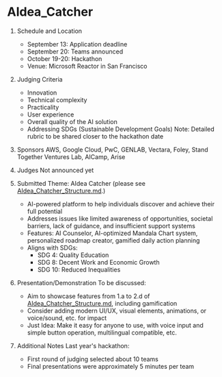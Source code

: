 # AIdea_Catcher

1. Schedule and Location
   - September 13: Application deadline
   - September 20: Teams announced
   - October 19-20: Hackathon
   - Venue: Microsoft Reactor in San Francisco

2. Judging Criteria
   - Innovation
   - Technical complexity
   - Practicality
   - User experience
   - Overall quality of the AI solution
   - Addressing SDGs (Sustainable Development Goals)
   Note: Detailed rubric to be shared closer to the hackathon date

3. Sponsors
   AWS, Google Cloud, PwC, GENLAB, Vectara, Foley, Stand Together Ventures Lab, AICamp, Arise

4. Judges
   Not announced yet

5. Submitted Theme: AIdea Catcher (please see [AIdea_Chatcher_Structure.md](AIdea_Catcher_Structure.md).)
   - AI-powered platform to help individuals discover and achieve their full potential
   - Addresses issues like limited awareness of opportunities, societal barriers, lack of guidance, and insufficient support systems
   - Features: AI Counselor, AI-optimized Mandala Chart system, personalized roadmap creator, gamified daily action planning
   - Aligns with SDGs: 
     * SDG 4: Quality Education
     * SDG 8: Decent Work and Economic Growth
     * SDG 10: Reduced Inequalities

6. Presentation/Demonstration
   To be discussed:
   - Aim to showcase features from 1.a to 2.d of [AIdea_Chatcher_Structure.md](AIdea_Catcher_Structure.md), including gamification
   - Consider adding modern UI/UX, visual elements, animations, or voice/sound, etc. for impact
   - Just Idea: Make it easy for anyone to use, with voice input and simple button operation, multilingual compatible, etc.

7. Additional Notes
   Last year's hackathon:
   - First round of judging selected about 10 teams
   - Final presentations were approximately 5 minutes per team
